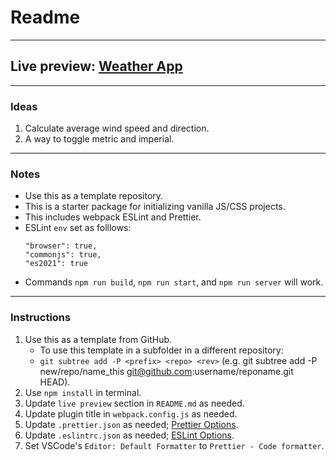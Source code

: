 # Readme
---
## Live preview: [Weather App](https://mikeycos.github.io/theOdinProject/javaScript/projects/weather-app/dist)
---
### Ideas
1. Calculate average wind speed and direction.
2. A way to toggle metric and imperial.
---
### Notes
* Use this as a template repository.
* This is a starter package for initializing vanilla JS/CSS projects.
* This includes webpack ESLint and Prettier.
* ESLint `env` set as folllows:
    ```
    "browser": true,
    "commonjs": true,
    "es2021": true
    ```
* Commands `npm run build`, `npm run start`, and `npm run server` will work.
---
### Instructions
1. Use this as a template from GitHub.
    * To use this template in a subfolder in a different repository:
    * `git subtree add -P <prefix> <repo> <rev>` (e.g. git subtree add -P new/repo/name_this git@github.com:username/reponame.git HEAD).
2. Use `npm install` in terminal.
3. Update `live preview` section in `README.md` as needed.
4. Update plugin title in `webpack.config.js` as needed.
5. Update `.prettier.json` as needed; [Prettier Options](https://prettier.io/docs/en/options.html).
6. Update `.eslintrc.json` as needed; [ESLint Options](https://eslint.org/docs/latest/rules/).
7. Set VSCode's `Editor: Default Formatter` to `Prettier - Code formatter`.
